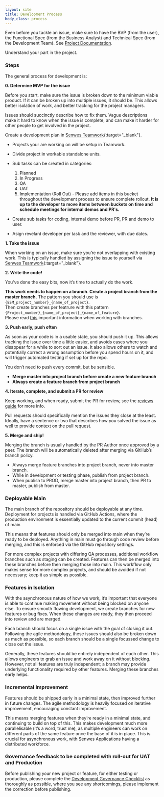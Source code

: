 ```yaml
---
layout: site
title: Development Process
body_class: process
---
```


Even before you tackle an issue, make sure to have the BVP (from the user), the Functional Spec (from the Business Analyst) and Technical Spec (from the Development Team). See [Project Documentation](project-documentation).

Understand your part in the project.

### Steps

The general process for development is:

**0. Determine MVP for the issue**

Before you start, make sure the issue is broken down to the minimum viable product. If it can be broken up into multiple issues, it should be. This allows better isolation of work, and better tracking for the project managers.

Issues should succinctly describe how to fix them. Vague descriptions make it hard to know when the issue is complete, and can make it harder for other people to get involved in the project.

Create a development plan in [Senwes Teamwork](https://teamwork.senwes.co.za//){:target="_blank"}.
* Projects your are working on will be setup in Teamwork.
* Divide project in workable standalone units.
* Sub tasks can be created in categories:
    1. Planned
    2. In Progress
    3. QA
    4. UAT
    5. Implementation (Roll Out) - Please add items in this bucket throughout the development process to ensure complete rollout.
    <b>It is up to the developer to move items between buckets on time and schedule meetings for internal demos and PR's.</b>

* Create sub tasks for coding, internal demo before PR, PR and demo to user.
* Asign revelant developer per task and the reviewer, with due dates.


**1. Take the issue**

When working on an issue, make sure you’re not overlapping with existing work. This is typically handled by assigning the issue to yourself via [Senwes Teamwork](https://teamwork.senwes.co.za//){:target="_blank"}.

**2. Write the code!**

You’ve done the easy bits, now it’s time to actually do the work.

<b>This work needs to happen on a branch. Create a project branch from the master branch.</b> The pattern you should use is `{ESM_project_number}_{name_of_project}`. <br />Then create branches per featrure with this pattern `{Project_number}_{name_of_project}_{name_of_feature}`.<br />
Please read <a href="/topics/source-control">this</a> important information when working with branches.

**3. Push early, push often**

As soon as your code is in a usable state, you should push it up. This allows tracking the issue over time a little easier, and avoids cases where you disappear for a while to sort out an issue. It also allows others to watch and potentially correct a wrong assumption before you spend hours on it, and will trigger automated testing if set up for the repo.

You don’t need to push every commit, but be sensible.
* <b>Merge master into project branch before create a new feature branch</b> 
* <b>Always create a feature branch from project branch</b> 

**4. Iterate, complete, and submit a PR for review**

Keep working, and when ready, submit the PR for review, see the [reviews guide](code-reviews.html) for more info.

Pull requests should specifically mention the issues they close at the least. Ideally, have a sentence or two that describes how you solved the issue as well to provide context on the pull request.

**5. Merge and ship!**

Merging the branch is usually handled by the PR Author once approved by a peer. The branch will be automatically deleted after merging via GitHub’s branch policy.
* Always merge feature branches into project branch, never into master branch.
* While in development or testing phase, publish from project branch.
* When publish to PROD, merge master into project branch, then PR to master, publish from master.

### Deployable Main

The main branch of the repository should be deployable at any time. Deployment for projects is handled via GitHub Actions, where the production environment is essentially updated to the current commit (head) of main.

This means that features should only be merged into main when they’re ready to be deployed. Anything in main must go through code review before merging, and this is enforced via the GitHub repository settings.

For more complex projects with differing QA processes, additional workflow branches such as staging can be created. Features can then be merged into these branches before then merging those into main. This workflow only makes sense for more complex projects, and should be avoided if not necessary; keep it as simple as possible.

### Features in Isolation

With the asynchronous nature of how we work, it’s important that everyone is able to continue making movement without being blocked on anyone else. To ensure smooth flowing development, we create branches for new features or bug fixes. When these changes are ready, they then proceed into review and are merged.

Each branch should focus on a single issue with the goal of closing it out. Following the agile methodology, these issues should also be broken down as much as possible, so each branch should be a single focussed change to close out the issue.

Generally, these features should be entirely independent of each other. This allows engineers to grab an issue and work away on it without blocking. However, not all features are truly independent; a branch may provide underlying functionality required by other features. Merging these branches early helps.

### Incremental Improvement

Features should be shipped early in a minimal state, then improved further in future changes. The agile methodology is heavily focused on iterative improvement, encouraging constant improvement.

This means merging features when they’re ready in a minimal state, and continuing to build on top of this. This makes development much more parallelisable (it’s a word, trust me), as multiple engineers can work on different parts of the same feature once the base of it is in place. This is crucial for asynchronous work, with Senwes Applications having a distributed workforce.

### Governance feedback to be completed with roll-out for UAT and Production

Before publishing your new project or feature, for either testing or production, please complete the [Development Governance Checklist](https://form.jotform.com/232976282852568) as thoroughly as possible, where you see any shortcomings, please implement the correction before publishing.